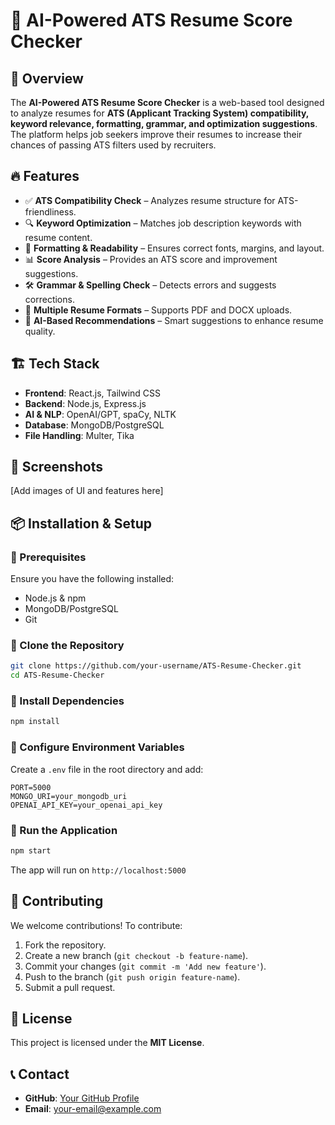 # 📄 AI-Powered ATS Resume Score Checker

## 🚀 Overview
The **AI-Powered ATS Resume Score Checker** is a web-based tool designed to analyze resumes for **ATS (Applicant Tracking System) compatibility, keyword relevance, formatting, grammar, and optimization suggestions**. The platform helps job seekers improve their resumes to increase their chances of passing ATS filters used by recruiters.

## 🔥 Features
- ✅ **ATS Compatibility Check** – Analyzes resume structure for ATS-friendliness.
- 🔍 **Keyword Optimization** – Matches job description keywords with resume content.
- 📑 **Formatting & Readability** – Ensures correct fonts, margins, and layout.
- 📊 **Score Analysis** – Provides an ATS score and improvement suggestions.
- 🛠 **Grammar & Spelling Check** – Detects errors and suggests corrections.
- 📂 **Multiple Resume Formats** – Supports PDF and DOCX uploads.
- 🤖 **AI-Based Recommendations** – Smart suggestions to enhance resume quality.

## 🏗️ Tech Stack
- **Frontend**: React.js, Tailwind CSS
- **Backend**: Node.js, Express.js
- **AI & NLP**: OpenAI/GPT, spaCy, NLTK
- **Database**: MongoDB/PostgreSQL
- **File Handling**: Multer, Tika

## 📸 Screenshots
[Add images of UI and features here]

## 📦 Installation & Setup
### 🔹 Prerequisites
Ensure you have the following installed:
- Node.js & npm
- MongoDB/PostgreSQL
- Git

### 🔹 Clone the Repository
```bash
git clone https://github.com/your-username/ATS-Resume-Checker.git
cd ATS-Resume-Checker
```

### 🔹 Install Dependencies
```bash
npm install
```

### 🔹 Configure Environment Variables
Create a `.env` file in the root directory and add:
```
PORT=5000
MONGO_URI=your_mongodb_uri
OPENAI_API_KEY=your_openai_api_key
```

### 🔹 Run the Application
```bash
npm start
```
The app will run on `http://localhost:5000`

## 🤝 Contributing
We welcome contributions! To contribute:
1. Fork the repository.
2. Create a new branch (`git checkout -b feature-name`).
3. Commit your changes (`git commit -m 'Add new feature'`).
4. Push to the branch (`git push origin feature-name`).
5. Submit a pull request.

## 📜 License
This project is licensed under the **MIT License**.

## 📞 Contact
- **GitHub**: [Your GitHub Profile](https://github.com/your-username)
- **Email**: your-email@example.com
